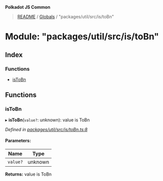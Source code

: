 **Polkadot JS Common**

> [README](../README.md) / [Globals](../globals.md) / "packages/util/src/is/toBn"

# Module: "packages/util/src/is/toBn"

## Index

### Functions

* [isToBn](_packages_util_src_is_tobn_.md#istobn)

## Functions

### isToBn

▸ **isToBn**(`value?`: unknown): value is ToBn

*Defined in [packages/util/src/is/toBn.ts:8](https://github.com/polkadot-js/common/blob/bd1735ca/packages/util/src/is/toBn.ts#L8)*

#### Parameters:

Name | Type |
------ | ------ |
`value?` | unknown |

**Returns:** value is ToBn
